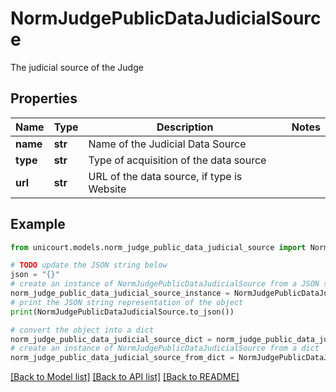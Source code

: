 # NormJudgePublicDataJudicialSource

The judicial source of the Judge

## Properties

Name | Type | Description | Notes
------------ | ------------- | ------------- | -------------
**name** | **str** | Name of the Judicial Data Source | 
**type** | **str** | Type of acquisition of the data source | 
**url** | **str** | URL of the data source, if type is Website | 

## Example

```python
from unicourt.models.norm_judge_public_data_judicial_source import NormJudgePublicDataJudicialSource

# TODO update the JSON string below
json = "{}"
# create an instance of NormJudgePublicDataJudicialSource from a JSON string
norm_judge_public_data_judicial_source_instance = NormJudgePublicDataJudicialSource.from_json(json)
# print the JSON string representation of the object
print(NormJudgePublicDataJudicialSource.to_json())

# convert the object into a dict
norm_judge_public_data_judicial_source_dict = norm_judge_public_data_judicial_source_instance.to_dict()
# create an instance of NormJudgePublicDataJudicialSource from a dict
norm_judge_public_data_judicial_source_from_dict = NormJudgePublicDataJudicialSource.from_dict(norm_judge_public_data_judicial_source_dict)
```
[[Back to Model list]](../README.md#documentation-for-models) [[Back to API list]](../README.md#documentation-for-api-endpoints) [[Back to README]](../README.md)


